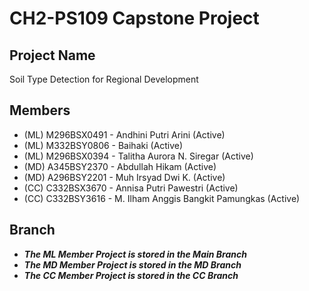 # CH2-PS109 Capstone Project

## Project Name
Soil Type Detection for Regional Development

## Members
- (ML) M296BSX0491 - Andhini Putri Arini (Active)
- (ML) M332BSY0806 - Baihaki (Active)
- (ML) M296BSX0394 - Talitha Aurora N. Siregar (Active)
- (MD) A345BSY2370 - Abdullah Hikam (Active)
- (MD) A296BSY2201 - Muh Irsyad Dwi K. (Active)
- (CC) C332BSX3670 - Annisa Putri Pawestri (Active)
- (CC) C332BSY3616 - M. Ilham Anggis Bangkit Pamungkas (Active)

## Branch
- ***The ML Member Project is stored in the Main Branch***
- ***The MD Member Project is stored in the MD Branch***
- ***The CC Member Project is stored in the CC Branch***
